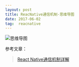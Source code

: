 ```yaml
---
layout: post
title: ReacNative通信机制-思维导图
date: 2017-06-02
tag:  reacnative
---
```


![思维导图](https://xmindshare.s3.amazonaws.com/preview/8EXk-AUgWjJu-63133.png)


参考文章：
>[React Native通信机制详解](http://blog.cnbang.net/tech/2698/)